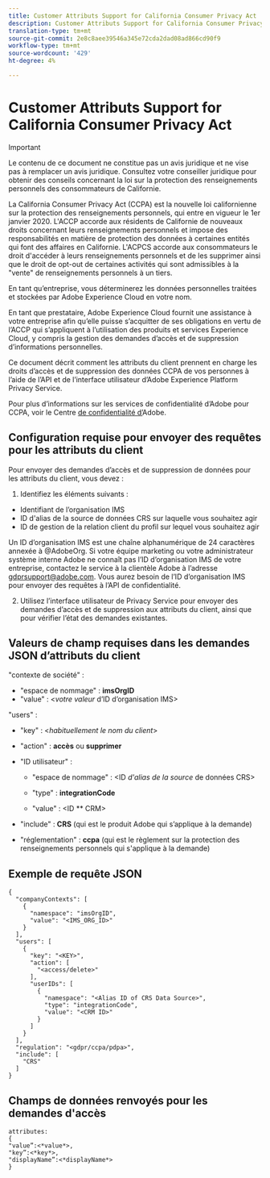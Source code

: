 ```yaml
---
title: Customer Attributs Support for California Consumer Privacy Act
description: Customer Attributs Support for California Consumer Privacy Act
translation-type: tm+mt
source-git-commit: 2e8c8aee39546a345e72cda2dad08ad866cd90f9
workflow-type: tm+mt
source-wordcount: '429'
ht-degree: 4%

---
```



# Customer Attributs Support for California Consumer Privacy Act


>[!IMPORTANT]
>
>Le contenu de ce document ne constitue pas un avis juridique et ne vise pas à remplacer un avis juridique. Consultez votre conseiller juridique pour obtenir des conseils concernant la loi sur la protection des renseignements personnels des consommateurs de Californie.

La California Consumer Privacy Act (CCPA) est la nouvelle loi californienne sur la protection des renseignements personnels, qui entre en vigueur le 1er janvier 2020. L&#39;ACCP accorde aux résidents de Californie de nouveaux droits concernant leurs renseignements personnels et impose des responsabilités en matière de protection des données à certaines entités qui font des affaires en Californie. L&#39;ACPCS accorde aux consommateurs le droit d&#39;accéder à leurs renseignements personnels et de les supprimer ainsi que le droit de opt-out de certaines activités qui sont admissibles à la &quot;vente&quot; de renseignements personnels à un tiers.

En tant qu’entreprise, vous déterminerez les données personnelles traitées et stockées par Adobe Experience Cloud en votre nom.

En tant que prestataire, Adobe Experience Cloud fournit une assistance à votre entreprise afin qu’elle puisse s’acquitter de ses obligations en vertu de l’ACCP qui s’appliquent à l’utilisation des produits et services Experience Cloud, y compris la gestion des demandes d’accès et de suppression d’informations personnelles.

Ce document décrit comment les attributs du client prennent en charge les droits d’accès et de suppression des données CCPA de vos personnes à l’aide de l’API et de l’interface utilisateur d’Adobe Experience Platform Privacy Service.

Pour plus d’informations sur les services de confidentialité d’Adobe pour CCPA, voir le Centre [de confidentialité d’](https://www.adobe.com/privacy/ccpa.html)Adobe.

## Configuration requise pour envoyer des requêtes pour les attributs du client

Pour envoyer des demandes d’accès et de suppression de données pour les attributs du client, vous devez :

1. Identifiez les éléments suivants :

* Identifiant de l’organisation IMS
* ID d&#39;alias de la source de données CRS sur laquelle vous souhaitez agir
* ID de gestion de la relation client du profil sur lequel vous souhaitez agir

Un ID d’organisation IMS est une chaîne alphanumérique de 24 caractères annexée à @AdobeOrg. Si votre équipe marketing ou votre administrateur système interne Adobe ne connaît pas l’ID d’organisation IMS de votre entreprise, contactez le service à la clientèle Adobe à l’adresse gdprsupport@adobe.com. Vous aurez besoin de l’ID d’organisation IMS pour envoyer des requêtes à l’API de confidentialité.

2. Utilisez l’interface utilisateur de Privacy Service pour envoyer des demandes d’accès et de suppression aux attributs du client, ainsi que pour vérifier l’état des demandes existantes.

## Valeurs de champ requises dans les demandes JSON d’attributs du client

&quot;contexte de société&quot; :

* &quot;espace de nommage&quot; : **imsOrgID**
* &quot;value&quot; : &lt;*votre valeur* d’ID d’organisation IMS>

&quot;users&quot; :

* &quot;key&quot; : &lt;*habituellement le nom du client*>

* &quot;action&quot; : **accès** ou **supprimer**

* &quot;ID utilisateur&quot; :

   * &quot;espace de nommage&quot; : &lt;ID *d&#39;alias de la source* de données CRS>

   * &quot;type&quot; : **integrationCode**

   * &quot;value&quot; : &lt;ID ** CRM>

* &quot;include&quot; : **CRS** (qui est le produit Adobe qui s’applique à la demande)

* &quot;réglementation&quot; : **ccpa** (qui est le règlement sur la protection des renseignements personnels qui s&#39;applique à la demande)

## Exemple de requête JSON

```
{
  "companyContexts": [
    {
      "namespace": "imsOrgID",
      "value": "<IMS_ORG_ID>"
    }
  ],
  "users": [
    {
      "key": "<KEY>",
      "action": [
        "<access/delete>"
      ],
      "userIDs": [
        {
          "namespace": "<Alias ID of CRS Data Source>",
          "type": "integrationCode",
          "value": "<CRM ID>"
        }
      ]
    }
  ],
  "regulation": "<gdpr/ccpa/pdpa>",
  "include": [
    "CRS"
  ]
}
```

## Champs de données renvoyés pour les demandes d&#39;accès

```
attributes:
{
"value”:<*value*>,
"key”:<*key*>,
"displayName”:<*displayName*>
}
```
